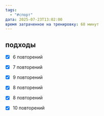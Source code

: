 ```yaml
---
tags:
  - "#спорт"
дата: 2025-07-23T13:02:00
время затраченное на тренировку: 68 минут
---
```


## подходы
 - [x] 6 повторений
 - [x] 7 повторений 
 - [x] 9 повторений 
 - [x] 8 повторений 
 - [x] 8 повторений 
 - [x] 10 повторений 


 



 



